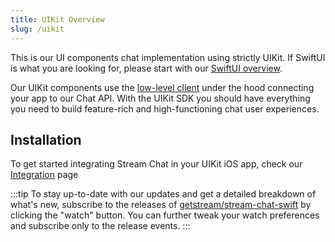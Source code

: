 ```yaml
---
title: UIKit Overview
slug: /uikit
---
```


This is our UI components chat implementation using strictly UIKit. If SwiftUI is what you are looking for, please start with our [SwiftUI overview](../swiftui/).

Our UIKit components use the [low-level client](../client) under the hood connecting your app to our Chat API. With the UIKit SDK you should have everything you need to build feature-rich and high-functioning chat user experiences.

## Installation

To get started integrating Stream Chat in your UIKit iOS app, check our [Integration](../basics/integration) page

:::tip 
To stay up-to-date with our updates and get a detailed breakdown of what's new, subscribe to the releases of [getstream/stream-chat-swift](https://github.com/GetStream/stream-chat-swift/releases) by clicking the "watch" button. You can further tweak your watch preferences and subscribe only to the release events. 
:::